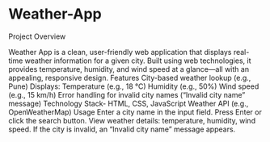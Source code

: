 # Weather-App
Project Overview

Weather App is a clean, user-friendly web application that displays real-time weather information for a given city. Built using web technologies, it provides temperature, humidity, and wind speed at a glance—all with an appealing, responsive design.
Features
City-based weather lookup (e.g., Pune)
Displays:
Temperature (e.g., 18 °C)
Humidity (e.g., 50%)
Wind speed (e.g., 15 km/h)
Error handling for invalid city names (“Invalid city name” message)
Technology Stack- 
HTML, CSS, JavaScript
Weather API (e.g., OpenWeatherMap)
Usage
Enter a city name in the input field.
Press Enter or click the search button.
View weather details: temperature, humidity, wind speed.
If the city is invalid, an “Invalid city name” message appears.
